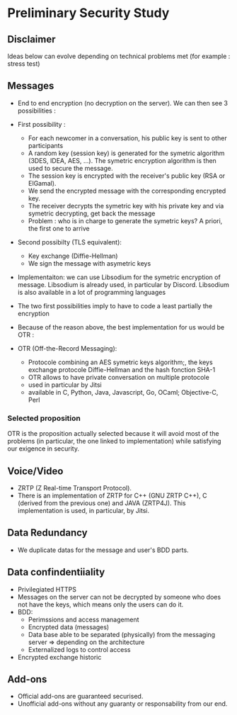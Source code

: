 # Preliminary Security Study

## Disclaimer

Ideas below can evolve depending on technical problems met (for example : stress test)

## Messages

- End to end encryption (no decryption on the server). We can then see 3 possibilities :
- First possibility :

    * For each newcomer in a conversation, his public key is sent to other participants
    * A random key (session key) is generated for the symetric algorithm (3DES, IDEA, AES, ...). The symetric encryption algorithm is then used to secure the message.
    * The session key is encrypted with the receiver's public key (RSA or ElGamal).
    * We send the encrypted message with the corresponding encrypted key.
    * The receiver decrypts the symetric key with his private key and via symetric decrypting, get back the message
    * Problem : who is in charge to generate the symetric keys? A priori, the first one to arrive
- Second possibilty (TLS equivalent):
    * Key exchange (Diffie-Hellman)
    * We sign the message with asymetric keys
- Implementaiton: we can use Libsodium for the symetric encryption of message. Libsodium is already used, in particular by Discord. Libsodium is also available in a lot of programming languages
- The two first possibilities imply to have to code a least partially the encryption
- Because of the reason above, the best implementation for us would be OTR :
- OTR (Off-the-Record Messaging):
    * Protocole combining an AES symetric keys algorithm;, the keys exchange protocole Diffie-Hellman and the hash fonction SHA-1
    * OTR allows to have private conversation on multiple protocole
    * used in particular by Jitsi
    * available in C, Python, Java, Javascript, Go, OCaml; Objective-C, Perl

### Selected proposition

OTR is the proposition actually selected because it will avoid most of the problems (in particular, the one linked to implementation) while satisfying our exigence in security.

## Voice/Video

- ZRTP (Z Real-time Transport Protocol).
- There is an implementation of ZRTP for C++ (GNU ZRTP C++), C (derived from the previous one) and JAVA (ZRTP4J). This implementation is used, in particular, by Jitsi.

## Data Redundancy

- We duplicate datas for the message and user's BDD parts.

## Data confindentiiality

- Privilegiated HTTPS
- Messages on the server can not be decrypted by someone who does not have the keys, which means only the users can do it.
- BDD:
    * Perimssions and access management
    * Encrypted data (messages)
    * Data base able to be separated (physically) from the messaging server => depending on the architecture
    * Externalized logs to control access
- Encrypted exchange historic

## Add-ons

- Official add-ons are guaranteed securised.
- Unofficial add-ons without any guaranty or responsability from our end.
